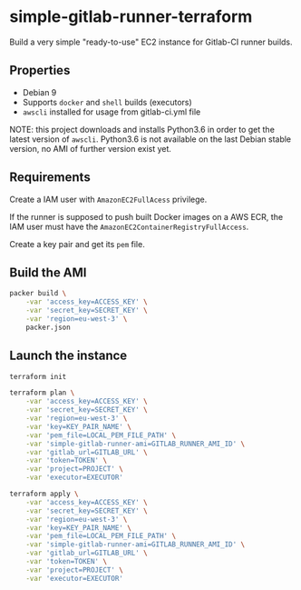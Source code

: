 # simple-gitlab-runner-terraform

Build a very simple "ready-to-use" EC2 instance for Gitlab-CI runner builds.

## Properties

 * Debian 9
 * Supports `docker` and `shell` builds (executors)
 * `awscli` installed for usage from gitlab-ci.yml file

NOTE: this project downloads and installs Python3.6 in order to get the latest version of `awscli`.
Python3.6 is not available on the last Debian stable version, no AMI of further version exist yet.

## Requirements

Create a IAM user with `AmazonEC2FullAcess` privilege.

If the runner is supposed to push built Docker images on a AWS ECR,
the IAM user must have the `AmazonEC2ContainerRegistryFullAccess`.

Create a key pair and get its `pem` file.

## Build the AMI

```sh
packer build \
    -var 'access_key=ACCESS_KEY' \
    -var 'secret_key=SECRET_KEY' \
    -var 'region=eu-west-3' \
    packer.json
```

## Launch the instance

```sh
terraform init

terraform plan \
    -var 'access_key=ACCESS_KEY' \
    -var 'secret_key=SECRET_KEY' \
    -var 'region=eu-west-3' \
    -var 'key=KEY_PAIR_NAME' \
    -var 'pem_file=LOCAL_PEM_FILE_PATH' \
    -var 'simple-gitlab-runner-ami=GITLAB_RUNNER_AMI_ID' \
    -var 'gitlab_url=GITLAB_URL' \
    -var 'token=TOKEN' \
    -var 'project=PROJECT' \
    -var 'executor=EXECUTOR'

terraform apply \
    -var 'access_key=ACCESS_KEY' \
    -var 'secret_key=SECRET_KEY' \
    -var 'region=eu-west-3' \
    -var 'key=KEY_PAIR_NAME' \
    -var 'pem_file=LOCAL_PEM_FILE_PATH' \
    -var 'simple-gitlab-runner-ami=GITLAB_RUNNER_AMI_ID' \
    -var 'gitlab_url=GITLAB_URL' \
    -var 'token=TOKEN' \
    -var 'project=PROJECT' \
    -var 'executor=EXECUTOR'
```
